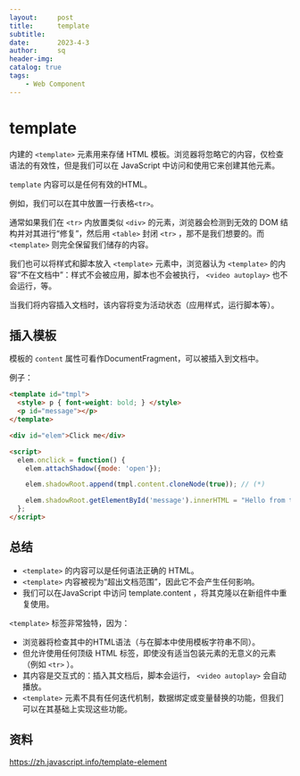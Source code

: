 ```yaml
---
layout:     post
title:      template
subtitle:   
date:       2023-4-3
author:     sq
header-img: 
catalog: true
tags:
    - Web Component
---
```

# template
内建的 `<template>` 元素用来存储 HTML 模板。浏览器将忽略它的内容，仅检查语法的有效性，但是我们可以在 JavaScript 中访问和使用它来创建其他元素。

`template` 内容可以是任何有效的HTML。

例如，我们可以在其中放置一行表格` <tr> `。

通常如果我们在 `<tr>` 内放置类似 `<div>` 的元素，浏览器会检测到无效的 DOM 结构并对其进行“修复”，然后用 `<table>` 封闭 `<tr>` ，那不是我们想要的。而 `<template>` 则完全保留我们储存的内容。

我们也可以将样式和脚本放入 `<template>` 元素中，浏览器认为 `<template>` 的内容“不在文档中”：样式不会被应用，脚本也不会被执行， `<video autoplay>` 也不会运行，等。

当我们将内容插入文档时，该内容将变为活动状态（应用样式，运行脚本等）。

## 插入模板
模板的 `content` 属性可看作DocumentFragment，可以被插入到文档中。

例子：
```html
<template id="tmpl">
  <style> p { font-weight: bold; } </style>
  <p id="message"></p>
</template>

<div id="elem">Click me</div>

<script>
  elem.onclick = function() {
    elem.attachShadow({mode: 'open'});

    elem.shadowRoot.append(tmpl.content.cloneNode(true)); // (*)

    elem.shadowRoot.getElementById('message').innerHTML = "Hello from the shadows!";
  };
</script>
```

## 总结
* `<template>` 的内容可以是任何语法正确的 HTML。
* `<template>` 内容被视为“超出文档范围”，因此它不会产生任何影响。
* 我们可以在JavaScript 中访问 template.content ，将其克隆以在新组件中重复使用。

`<template>` 标签非常独特，因为：
* 浏览器将检查其中的HTML语法（与在脚本中使用模板字符串不同）。
* 但允许使用任何顶级 HTML 标签，即使没有适当包装元素的无意义的元素（例如 `<tr>` ）。
* 其内容是交互式的：插入其文档后，脚本会运行， `<video autoplay>` 会自动播放。
* `<template>` 元素不具有任何迭代机制，数据绑定或变量替换的功能，但我们可以在其基础上实现这些功能。

## 资料
https://zh.javascript.info/template-element
